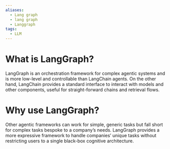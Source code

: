 ```yaml
---
aliases:
  - Lang graph
  - lang graph
  - Langgraph
tags:
  - LLM
---
```

# What is LangGraph?
LangGraph is an orchestration framework for complex agentic systems and is more low-level and controllable than LangChain agents. On the other hand, LangChain provides a standard interface to interact with models and other components, useful for straight-forward chains and retrieval flows.

# Why use LangGraph?
Other agentic frameworks can work for simple, generic tasks but fall short for complex tasks bespoke to a company’s needs. LangGraph provides a more expressive framework to handle companies’ unique tasks without restricting users to a single black-box cognitive architecture.

